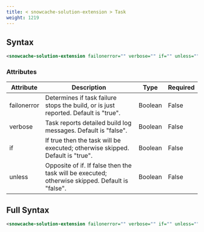 ```yaml
---
title: < snowcache-solution-extension > Task
weight: 1219
---
```

## Syntax
```xml
<snowcache-solution-extension failonerror="" verbose="" if="" unless="" />
```
### Attributes
| Attribute | Description | Type | Required |
| --------- | ----------- | ---- | -------- |
| failonerror | Determines if task failure stops the build, or is just reported. Default is &quot;true&quot;. | Boolean | False |
| verbose | Task reports detailed build log messages.  Default is &quot;false&quot;. | Boolean | False |
| if | If true then the task will be executed; otherwise skipped. Default is &quot;true&quot;. | Boolean | False |
| unless | Opposite of if.  If false then the task will be executed; otherwise skipped. Default is &quot;false&quot;. | Boolean | False |

## Full Syntax
```xml
<snowcache-solution-extension failonerror="" verbose="" if="" unless="" />
```
